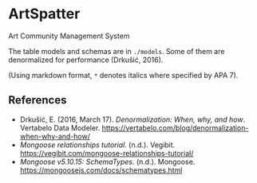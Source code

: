 # ArtSpatter
Art Community Management System

The table models and schemas are in `./models`. Some of them are denormalized
for performance (Drkušić, 2016).

(Using markdown format, `*` denotes italics where specified by APA 7).

## References
- Drkušić, E. (2016, March 17). *Denormalization: When, why, and how*. Vertabelo Data Modeler. https://vertabelo.com/blog/denormalization-when-why-and-how/
- *Mongoose relationships tutorial*. (n.d.). Vegibit. https://vegibit.com/mongoose-relationships-tutorial/
- *Mongoose v5.10.15: SchemaTypes*. (n.d.). Mongoose. https://mongoosejs.com/docs/schematypes.html
